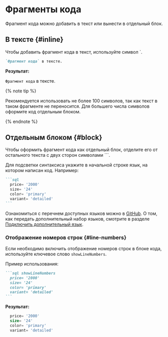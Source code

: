 # Фрагменты кода

Фрагмент кода можно добавить в текст или вынести в отдельный блок.

## В тексте {#inline}

Чтобы добавить фрагмент кода в текст, используйте символ `.
```markdown
`Фрагмент кода` в тексте.
```

**Результат:**

`Фрагмент кода` в тексте.

{% note tip %}

Рекомендуется использовать не более 100 символов, так как текст в таком фрагменте не переносится. Для большего числа символов оформите код отдельным блоком.

{% endnote %}

## Отдельным блоком {#block}

Чтобы оформить фрагмент кода как отдельный блок, отделите его от остального текста с двух сторон символами ```.

Для подсветки синтаксиса укажите в начальной строке язык, на котором написан код. Например:

````markdown
```sql
  price= '2000'
  size= '24'  
  color= 'primary'
  variant= 'detailed' 
```
````

Ознакомиться с перечнем доступных языков можно в [GitHub](https://github.com/highlightjs/highlight.js/tree/master/src/languages). О том, как передать дополнительный набор языков, смотрите в разделе [Подключить дополнительный язык](../tools/transform/highlight.md#add).

### Отображение номеров строк {#line-numbers}

Если необходимо включить отображение номеров строк в блоке кода, используйте ключевое слово `showLineNumbers`.

Пример использования:

````markdown
```sql showLineNumbers
  price= '2000'
  size= '24'  
  color= 'primary'
  variant= 'detailed' 
```
````

**Результат:**

```sql showLineNumbers
  price= '2000'
  size= '24'  
  color= 'primary'
  variant= 'detailed' 
```
